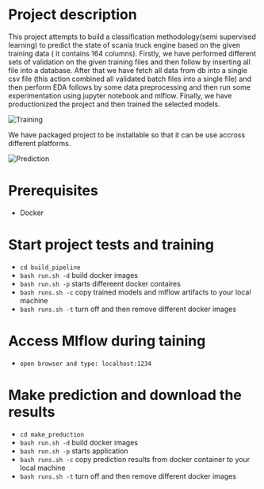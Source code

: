 # Project description
This project attempts to build a classification methodology(semi supervised learning) to predict the state of scania truck engine based on the given training data ( it contains 164 columns). Firstly, we have performed different sets of validation on the given training files and then follow by inserting all file into a database. After that we have fetch all data from db into a single csv file (this action combined all validated batch files into a single file) and then perform EDA follows by some data preprocessing and 
then run some experimentation using jupyter notebook and mlflow. Finally, we have productionized the project and then trained the selected models.

![Training](images/training.png) 

We have packaged project to be installable so that it can be use accross different platforms.

![Prediction](images/prediction.png) 

# Prerequisites
* Docker 

# Start project tests and training
* `cd build_pipeline` 
* `bash run.sh -d` build docker images
* `bash run.sh -p` starts differeent docker contaires
* `bash runs.sh -c` copy trained models and mlflow artifacts to your local machine
* `bash runs.sh -t` turn off and then remove different docker images

# Access Mlflow during taining
* `open browser and type: localhost:1234`

# Make prediction and download the results
* `cd make_preduction`
* `bash run.sh -d` build docker images
* `bash run.sh -p` starts application
* `bash runs.sh -c` copy prediction results from docker container to your local machine
* `bash runs.sh -t` turn off and then remove different docker images



